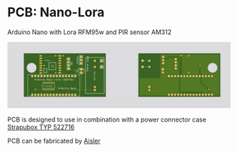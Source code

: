 # PCB: Nano-Lora
Arduino Nano with Lora RFM95w and PIR sensor AM312 

<picture>
  <img src="https://github.com/bvdbrule/Nano-Lora/blob/master/Nano-Lora-A312.jpeg"  alt="Arduino Nano with Lora RFM95W" style="width:auto;">
</picture>

PCB is designed to use in combination with a power connector case <a href="https://www.conrad.nl/p/strapubox-typ-i-stekkerbehuizing-37-x-43-x-735-abs-zwart-1-stuks-522716">Strapubox TYP 522716</a>

PCB can be fabricated by <a href="https://aisler.net/p/XXJEPJJO">Aisler</a> 





